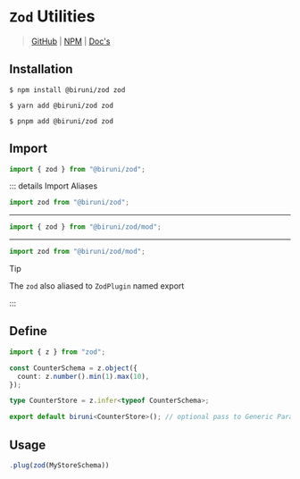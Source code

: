 # `Zod` Utilities

> [GitHub](https://github.com/wonize/biruni/tree/main/packages/zod/)
> | [NPM](https://www.npmjs.com/package/@biruni/zod)
> | [Doc's](https://wonize.github.io/biruni/references/zod/)

## Installation

```shell
$ npm install @biruni/zod zod
```

```shell
$ yarn add @biruni/zod zod
```

```shell
$ pnpm add @biruni/zod zod
```

## Import

```typescript
import { zod } from "@biruni/zod";
```

::: details Import Aliases

```typescript
import zod from "@biruni/zod";
```

---

```typescript
import { zod } from "@biruni/zod/mod";
```

---

```typescript
import zod from "@biruni/zod/mod";
```

> [!TIP]
> The `zod` also aliased to `ZodPlugin` named export

:::

## Define

```typescript {1,3-5,7,9}
import { z } from "zod";

const CounterSchema = z.object({
  count: z.number().min(1).max(10),
});

type CounterStore = z.infer<typeof CounterSchema>;

export default biruni<CounterStore>(); // optional pass to Generic Param
```

## Usage

```typescript
.plug(zod(MyStoreSchema))
```

